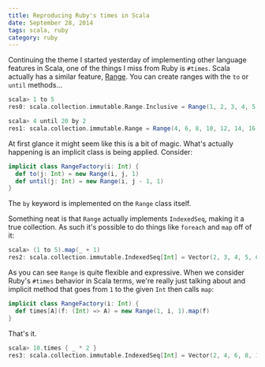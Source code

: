 ```yaml
---
title: Reproducing Ruby's times in Scala
date: September 28, 2014
tags: scala, ruby
category: ruby
---
```


Continuing the theme I started yesterday of implementing other language features in Scala, one of the things I miss from Ruby is `#times`.  Scala
actually has a similar feature, [Range](http://www.scala-lang.org/api/current/index.html#scala.collection.immutable.Range).  You can create
ranges with the `to` or `until` methods...

```scala
scala> 1 to 5
res0: scala.collection.immutable.Range.Inclusive = Range(1, 2, 3, 4, 5)

scala> 4 until 20 by 2
res1: scala.collection.immutable.Range = Range(4, 6, 8, 10, 12, 14, 16, 18)
```

At first glance it might seem like this is a bit of magic.  What's actually happening is an implicit class is being applied.  Consider:

```scala
implicit class RangeFactory(i: Int) {
  def to(j: Int) = new Range(i, j, 1)
  def until(j: Int) = new Range(i, j - 1, 1)
}
```

The `by` keyword is implemented on the `Range` class itself.

Something neat is that `Range` actually implements `IndexedSeq`, making it a true collection.  As such it's possible to do things like `foreach`
and `map` off of it:

```scala
scala> (1 to 5).map(_ + 1)
res2: scala.collection.immutable.IndexedSeq[Int] = Vector(2, 3, 4, 5, 6)
```

As you can see `Range` is quite flexible and expressive.  When we consider Ruby's `#times` behavior in Scala terms, we're really just talking about
and implicit method that goes from `1` to the given `Int` then calls `map`:

```scala
implicit class RangeFactory(i: Int) {
  def times[A](f: (Int) => A) = new Range(1, i, 1).map(f)
}
```

That's it.

```scala
scala> 10.times { _ * 2 }
res3: scala.collection.immutable.IndexedSeq[Int] = Vector(2, 4, 6, 8, 10, 12, 14, 16, 18)
```
